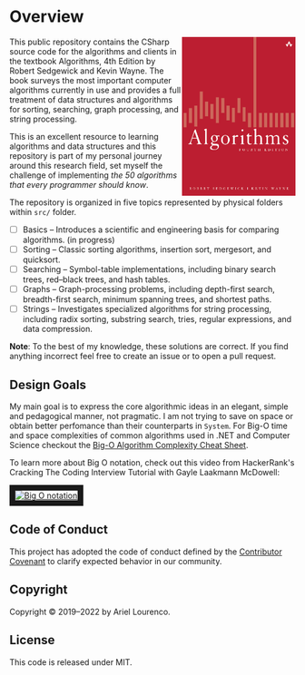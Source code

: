 # Overview

<a href="https://algs4.cs.princeton.edu/home/" target="_blank"><img src="/resources/Cover.png" align="right" height="280" width="200" /></a>
This public repository contains the CSharp source code for the algorithms and clients in the textbook Algorithms, 4th Edition by Robert Sedgewick and Kevin Wayne. The book surveys the most important computer algorithms currently in use and provides a full treatment of data structures and algorithms for sorting, searching, graph processing, and string processing.

This is an excellent resource to learning algorithms and data structures and this repository is part of my personal journey around this research field, set myself the challenge of implementing *the 50 algorithms that every programmer should know*. 

The repository is organized in five topics represented by physical folders within `src/` folder.

- [ ] Basics – Introduces a scientific and engineering basis for comparing algorithms. (in progress)
- [ ] Sorting – Classic sorting algorithms, insertion sort, mergesort, and quicksort. 
- [ ] Searching – Symbol-table implementations, including binary search trees, red–black trees, and hash tables.
- [ ] Graphs – Graph-processing problems, including depth-first search, breadth-first search, minimum spanning trees, and shortest paths.
- [ ] Strings – Investigates specialized algorithms for string processing, including radix sorting, substring search, tries, regular expressions, and data compression.

**Note**: To the best of my knowledge, these solutions are correct. If you find anything incorrect feel free to create an issue or to open a pull request.

## Design Goals

My main goal is to express the core algorithmic ideas in an elegant, simple and pedagogical manner, not pragmatic. I am not trying to save on space or obtain better perfomance than their counterparts in `System`. For Big-O time and space complexities of common algorithms used in .NET and Computer Science checkout the [Big-O Algorithm Complexity Cheat Sheet](https://github.com/RehanSaeed/.NET-Big-O-Algorithm-Complexity-Cheat-Sheet).

To learn more about Big O notation, check out this video from HackerRank's Cracking The Coding Interview Tutorial with Gayle Laakmann McDowell: 

<a href="http://www.youtube.com/watch?feature=player_embedded&v=v4cd1O4zkGw" target="_blank">
 <img src="http://img.youtube.com/vi/v4cd1O4zkGw/hqdefault.jpg" alt="Big O notation" title="Big O notation" width="560" height="315" border="10" />
</a>

## Code of Conduct

This project has adopted the code of conduct defined by the [Contributor Covenant](https://www.contributor-covenant.org/) to clarify expected behavior in our community.

## Copyright

Copyright © 2019–2022 by Ariel Lourenco.

## License

This code is released under MIT.
